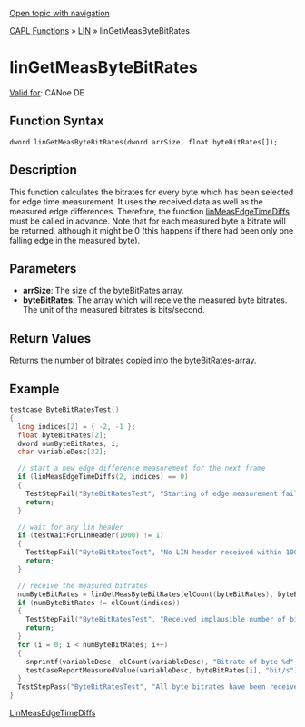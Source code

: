 [Open topic with navigation](../../../../../CANoeDEFamily.htm#Topics/CAPLFunctions/LIN/Functions/CAPLfunctionLINGetMeasByteBitRates.md)

[CAPL Functions](../../CAPLfunctions.md) » [LIN](../CAPLfunctionsLINOverview.md) » linGetMeasByteBitRates

# linGetMeasByteBitRates

[Valid for](../../../Shared/FeatureAvailability.md): CANoe DE

## Function Syntax

```
dword linGetMeasByteBitRates(dword arrSize, float byteBitRates[]);
```

## Description

This function calculates the bitrates for every byte which has been selected for edge time measurement. It uses the received data as well as the measured edge differences. Therefore, the function [linMeasEdgeTimeDiffs](CAPLfunctionLINMeasEdgeTimeDiffs.md) must be called in advance. Note that for each measured byte a bitrate will be returned, although it might be 0 (this happens if there had been only one falling edge in the measured byte).

## Parameters

- **arrSize**: The size of the byteBitRates array.
- **byteBitRates**: The array which will receive the measured byte bitrates. The unit of the measured bitrates is bits/second.

## Return Values

Returns the number of bitrates copied into the byteBitRates-array.

## Example

```c
testcase ByteBitRatesTest()
{
  long indices[2] = { -2, -1 };
  float byteBitRates[2];
  dword numByteBitRates, i;
  char variableDesc[32];

  // start a new edge difference measurement for the next frame
  if (linMeasEdgeTimeDiffs(2, indices) == 0)
  {
    TestStepFail("ByteBitRatesTest", "Starting of edge measurement failed.");
    return;
  }

  // wait for any lin header
  if (testWaitForLinHeader(1000) != 1)
  {
    TestStepFail("ByteBitRatesTest", "No LIN header received within 1000 ms.");
    return;
  }

  // receive the measured bitrates
  numByteBitRates = linGetMeasByteBitRates(elCount(byteBitRates), byteBitRates);
  if (numByteBitRates != elCount(indices))
  {
    TestStepFail("ByteBitRatesTest", "Received implausible number of bitrates.");
    return;
  }
  for (i = 0; i < numByteBitRates; i++)
  {
    snprintf(variableDesc, elCount(variableDesc), "Bitrate of byte %d", indices[i]);
    testCaseReportMeasuredValue(variableDesc, byteBitRates[i], "bit/s");
  }
  TestStepPass("ByteBitRatesTest", "All byte bitrates have been received.");
}
```

[LinMeasEdgeTimeDiffs](CAPLfunctionLINMeasEdgeTimeDiffs.md)
